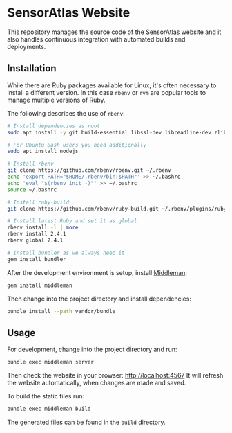 # SensorAtlas Website

This repository manages the source code of the SensorAtlas website and it also
handles continuous integration with automated builds and deployments.

## Installation

While there are Ruby packages available for Linux, it's often necessary to
install a different version. In this case `rbenv` or `rvm` are popular tools to
manage multiple versions of Ruby.

The following describes the use of `rbenv`:

```bash
# Install dependencies as root
sudo apt install -y git build-essential libssl-dev libreadline-dev zlib1g-dev

# For Ubuntu Bash users you need additionally
sudo apt install nodejs

# Install rbenv
git clone https://github.com/rbenv/rbenv.git ~/.rbenv
echo 'export PATH="$HOME/.rbenv/bin:$PATH"' >> ~/.bashrc
echo 'eval "$(rbenv init -)"' >> ~/.bashrc
source ~/.bashrc

# Install ruby-build
git clone https://github.com/rbenv/ruby-build.git ~/.rbenv/plugins/ruby-build

# Install latest Ruby and set it as global
rbenv install -l | more
rbenv install 2.4.1
rbenv global 2.4.1

# Install bundler as we always need it
gem install bundler
```

After the development environment is setup, install
[Middleman](https://middlemanapp.com):

```bash
gem install middleman
```

Then change into the project directory and install dependencies:

```bash
bundle install --path vendor/bundle
```

## Usage

For development, change into the project directory and run:

```bash
bundle exec middleman server
```

Then check the website in your browser: [http://localhost:4567](http://localhost:4567)
It will refresh the website automatically, when changes are made and saved.

To build the static files run:

```bash
bundle exec middleman build
```

The generated files can be found in the `build` directory.

